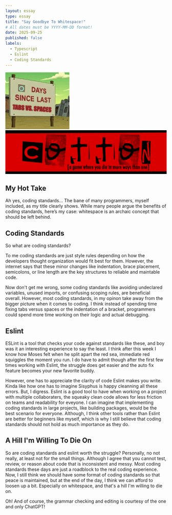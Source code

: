 ```yaml
---
layout: essay
type: essay
title: "Say Goodbye To Whitespace!"
# All dates must be YYYY-MM-DD format!
date: 2025-09-25
published: false
labels:
  - Typescript
  - Eslint
  - Coding Standards
---
```


<img width="200px" class="rounded float-start pe-4" src="../img/whitespace.jpg">
<img class="img-fluid" src="../img/cotton/cotton-header.png"> 

## My Hot Take

Ah yes, coding standards... The bane of many programmers, myself included, as my title clearly shows. While many people argue the benefits of coding standards, here’s my case: whitespace is an archaic concept that should be left behind.

## Coding Standards

So what are coding standards? 

To me coding standards are just style rules depending on how the developers thought organization would fit best for them. However, the internet says that these minor changes like indentation, brace placement, semicolons, or line length are the key structures to reliable and maintable code. 

Now don't get me wrong, some coding standards like avoiding undeclared variables, unused imports, or confusing scoping rules, are beneficial overall. However, most coding standards, in my opinon take away from the bigger picture when it comes to coding. I think instead of spending time fixing tabs versus spaces or the indentation of a bracket, programmers could spend more time working on their logic and actual debugging.

## Eslint

ESLint is a tool that checks your code against standards like these, and boy was it an interesting experience to say the least. I think after this week I know how Moses felt when he split apart the red sea, immediate red squiggles the moment you run. I do have to admit though after the first few times working with Eslint, the struggle does get easier and the auto fix feature becomes your new favorite buddy. 

However, one has to appreciate the clarity of code Eslint makes you write. Kinda like how one has to imagine Sisyphus is happy cleanning all these errors. But, I digress. Eslint is a good tool to have when working on a project with multiple collaboraters, the squeaky clean code allows for less friction on teams and readability for eveyone. I can imagine that implementing coding standards in large projects, like building packages, would be the best scenario for everyone. Although, I think other tools rather than Eslint are better for beginners like myself, which is why I still believe that coding standards should not hold as much importance as they do.

## A Hill I'm Willing To Die On

So are coding standards and eslint worth the struggle? Personally, no not really, at least not for the small things. Although I agree that you cannot test, review, or reason about code that is inconsistent and messy. Most coding standards these days are just a roadblock to the real coding experience. Now, I still think we should have some format of coding standards so that peace is maintained, but at the end of the day, I think we can afford to loosen up a bit. Especially on whitespace, and that's a hill I'm willing to die on.

Oh! And of course, the grammar checking and editing is courtesy of the one and only ChatGPT!
